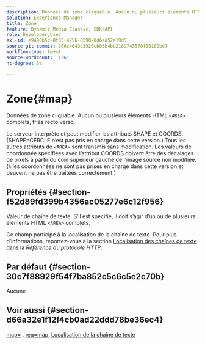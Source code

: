 ```yaml
---
description: Données de zone cliquable. Aucun ou plusieurs éléments HTML <AREA> complets, triés recto verso.
solution: Experience Manager
title: Zone
feature: Dynamic Media Classic, SDK/API
role: Developer,User
exl-id: e9490b5c-0f85-4256-8590-0d6aa52a19d5
source-git-commit: 206e4643e3926cb85b4be2189743578f88180be7
workflow-type: tm+mt
source-wordcount: '136'
ht-degree: 5%

---
```


# Zone{#map}

Données de zone cliquable. Aucun ou plusieurs éléments HTML `<AREA>` complets, triés recto verso.

Le serveur interprète et peut modifier les attributs SHAPE et COORDS. (SHAPE=CERCLE n’est pas pris en charge dans cette version.) Tous les autres attributs de `<AREA>` sont transmis sans modification. Les valeurs de coordonnée spécifiées avec l’attribut COORDS doivent être des décalages de pixels à partir du coin supérieur gauche de l’image source non modifiée. (`%` les coordonnées ne sont pas prises en charge dans cette version et peuvent ne pas être traitées correctement.)

## Propriétés {#section-f52d89fd399b4356ac05277e6c12f956}

Valeur de chaîne de texte. S’il est spécifié, il doit s’agir d’un ou de plusieurs éléments HTML `<AREA>` complets.

Ce champ participe à la localisation de la chaîne de texte. Pour plus d’informations, reportez-vous à la section [Localisation des chaînes de texte](/help/aem-is-ir-api/is-api/http-ref/image-serving-api-ref/c-http-protocol-reference/c-syntax-and-features/r-text-string-localization.md) dans la *Référence du protocole HTTP*.

## Par défaut {#section-30c7f88929f54f7ba852c5c6c5e2c70b}

Aucune

## Voir aussi {#section-d66a32e1f12f4cb0ad22ddd78be36ec4}

[map=](/help/aem-is-ir-api/is-api/http-ref/image-serving-api-ref/c-http-protocol-reference/c-command-reference/r-map.md) ,  [req=map](/help/aem-is-ir-api/is-api/http-ref/image-serving-api-ref/c-http-protocol-reference/c-command-reference/r-req/r-req.md),  [Localisation de la chaîne de texte](/help/aem-is-ir-api/is-api/http-ref/image-serving-api-ref/c-http-protocol-reference/c-syntax-and-features/r-text-string-localization.md)
